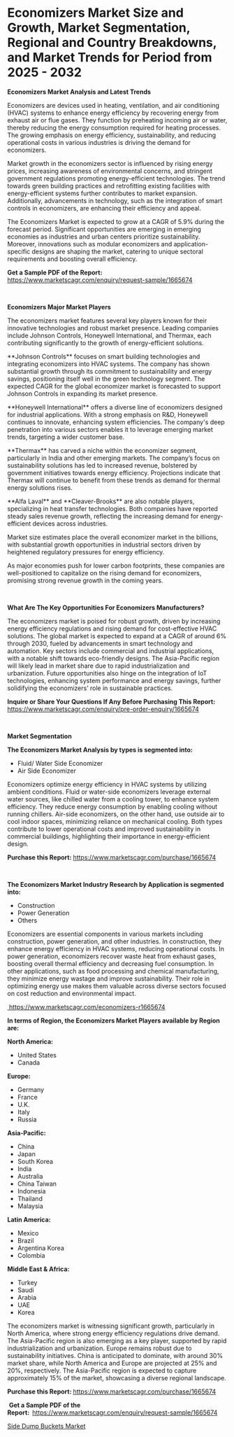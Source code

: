 <p><h1>Economizers Market Size and Growth, Market Segmentation, Regional and Country Breakdowns, and Market Trends for Period from 2025 -  2032</h1></p><p><strong>Economizers Market Analysis and Latest Trends</strong></p>
<p><p>Economizers are devices used in heating, ventilation, and air conditioning (HVAC) systems to enhance energy efficiency by recovering energy from exhaust air or flue gases. They function by preheating incoming air or water, thereby reducing the energy consumption required for heating processes. The growing emphasis on energy efficiency, sustainability, and reducing operational costs in various industries is driving the demand for economizers.</p><p>Market growth in the economizers sector is influenced by rising energy prices, increasing awareness of environmental concerns, and stringent government regulations promoting energy-efficient technologies. The trend towards green building practices and retrofitting existing facilities with energy-efficient systems further contributes to market expansion. Additionally, advancements in technology, such as the integration of smart controls in economizers, are enhancing their efficiency and appeal.</p><p>The Economizers Market is expected to grow at a CAGR of 5.9% during the forecast period. Significant opportunities are emerging in emerging economies as industries and urban centers prioritize sustainability. Moreover, innovations such as modular economizers and application-specific designs are shaping the market, catering to unique sectoral requirements and boosting overall efficiency.</p></p>
<p><strong>Get a Sample PDF of the Report:&nbsp;</strong> <a href="https://www.marketscagr.com/enquiry/request-sample/1665674?utm_campaign=3263&utm_medium=2&utm_source=Github&utm_content=ia&utm_term=08042025&utm_id=economizers">https://www.marketscagr.com/enquiry/request-sample/1665674</a></p>
<p>&nbsp;</p>
<p><strong>Economizers Major Market Players</strong></p>
<p><p>The economizers market features several key players known for their innovative technologies and robust market presence. Leading companies include Johnson Controls, Honeywell International, and Thermax, each contributing significantly to the growth of energy-efficient solutions.</p><p>**Johnson Controls** focuses on smart building technologies and integrating economizers into HVAC systems. The company has shown substantial growth through its commitment to sustainability and energy savings, positioning itself well in the green technology segment. The expected CAGR for the global economizer market is forecasted to support Johnson Controls in expanding its market presence.</p><p>**Honeywell International** offers a diverse line of economizers designed for industrial applications. With a strong emphasis on R&D, Honeywell continues to innovate, enhancing system efficiencies. The company's deep penetration into various sectors enables it to leverage emerging market trends, targeting a wider customer base.</p><p>**Thermax** has carved a niche within the economizer segment, particularly in India and other emerging markets. The company’s focus on sustainability solutions has led to increased revenue, bolstered by government initiatives towards energy efficiency. Projections indicate that Thermax will continue to benefit from these trends as demand for thermal energy solutions rises.</p><p>**Alfa Laval** and **Cleaver-Brooks** are also notable players, specializing in heat transfer technologies. Both companies have reported steady sales revenue growth, reflecting the increasing demand for energy-efficient devices across industries.</p><p>Market size estimates place the overall economizer market in the billions, with substantial growth opportunities in industrial sectors driven by heightened regulatory pressures for energy efficiency.</p><p>As major economies push for lower carbon footprints, these companies are well-positioned to capitalize on the rising demand for economizers, promising strong revenue growth in the coming years.</p></p>
<p>&nbsp;</p>
<p><strong>What Are The Key Opportunities For Economizers Manufacturers?</strong></p>
<p><p>The economizers market is poised for robust growth, driven by increasing energy efficiency regulations and rising demand for cost-effective HVAC solutions. The global market is expected to expand at a CAGR of around 6% through 2030, fueled by advancements in smart technology and automation. Key sectors include commercial and industrial applications, with a notable shift towards eco-friendly designs. The Asia-Pacific region will likely lead in market share due to rapid industrialization and urbanization. Future opportunities also hinge on the integration of IoT technologies, enhancing system performance and energy savings, further solidifying the economizers’ role in sustainable practices.</p></p>
<p><strong>Inquire or Share Your Questions If Any Before Purchasing This Report:</strong> <a href="https://www.marketscagr.com/enquiry/pre-order-enquiry/1665674?utm_campaign=3263&utm_medium=2&utm_source=Github&utm_content=ia&utm_term=08042025&utm_id=economizers">https://www.marketscagr.com/enquiry/pre-order-enquiry/1665674</a></p>
<p>&nbsp;</p>
<p><strong>Market Segmentation</strong></p>
<p><strong>The Economizers Market Analysis by types is segmented into:</strong></p>
<p><ul><li>Fluid/ Water Side Economizer</li><li>Air Side Economizer</li></ul></p>
<p><p>Economizers optimize energy efficiency in HVAC systems by utilizing ambient conditions. Fluid or water-side economizers leverage external water sources, like chilled water from a cooling tower, to enhance system efficiency. They reduce energy consumption by enabling cooling without running chillers. Air-side economizers, on the other hand, use outside air to cool indoor spaces, minimizing reliance on mechanical cooling. Both types contribute to lower operational costs and improved sustainability in commercial buildings, highlighting their importance in energy-efficient design.</p></p>
<p><strong>Purchase this Report:&nbsp;</strong><a href="https://www.marketscagr.com/purchase/1665674?utm_campaign=3263&utm_medium=2&utm_source=Github&utm_content=ia&utm_term=08042025&utm_id=economizers">https://www.marketscagr.com/purchase/1665674</a></p>
<p>&nbsp;</p>
<p><strong>The Economizers Market Industry Research by Application is segmented into:</strong></p>
<p><ul><li>Construction</li><li>Power Generation</li><li>Others</li></ul></p>
<p><p>Economizers are essential components in various markets including construction, power generation, and other industries. In construction, they enhance energy efficiency in HVAC systems, reducing operational costs. In power generation, economizers recover waste heat from exhaust gases, boosting overall thermal efficiency and decreasing fuel consumption. In other applications, such as food processing and chemical manufacturing, they minimize energy wastage and improve sustainability. Their role in optimizing energy use makes them valuable across diverse sectors focused on cost reduction and environmental impact.</p></p>
<p><a href="https://www.marketscagr.com/economizers-r1665674?utm_campaign=3263&utm_medium=2&utm_source=Github&utm_content=ia&utm_term=08042025&utm_id=economizers">&nbsp;https://www.marketscagr.com/economizers-r1665674</a></p>
<p><strong>In terms of Region, the Economizers Market Players available by Region are:</strong></p>
<p>
    <p> <strong> North America: </strong>
        <ul>
            <li>United States</li>
            <li>Canada</li>
        </ul>
        </p> 
    <p> <strong> Europe: </strong>
        <ul>
            <li>Germany</li>
            <li>France</li>
            <li>U.K.</li>
            <li>Italy</li>
            <li>Russia</li>
        </ul>
        </p> 
    <p> <strong> Asia-Pacific: </strong>
        <ul>
            <li>China</li>
            <li>Japan</li>
            <li>South Korea</li>
            <li>India</li>
            <li>Australia</li>
            <li>China Taiwan</li>
            <li>Indonesia</li>
            <li>Thailand</li>
            <li>Malaysia</li>
        </ul>
        </p> 
    <p> <strong> Latin America: </strong>
        <ul>
            <li>Mexico</li>
            <li>Brazil</li>
            <li>Argentina Korea</li>
            <li>Colombia</li>
        </ul>
        </p> 
    <p> <strong> Middle East & Africa: </strong>
        <ul>
            <li>Turkey</li>
            <li>Saudi</li>
            <li>Arabia</li>
            <li>UAE</li>
            <li>Korea</li>
        </ul>
    </p>
    </p>
<p><p>The economizers market is witnessing significant growth, particularly in North America, where strong energy efficiency regulations drive demand. The Asia-Pacific region is also emerging as a key player, supported by rapid industrialization and urbanization. Europe remains robust due to sustainability initiatives. China is anticipated to dominate, with around 30% market share, while North America and Europe are projected at 25% and 20%, respectively. The Asia-Pacific region is expected to capture approximately 15% of the market, showcasing a diverse regional landscape.</p></p>
<p><strong>Purchase this Report: </strong><a href="https://www.marketscagr.com/purchase/1665674?utm_campaign=3263&utm_medium=2&utm_source=Github&utm_content=ia&utm_term=08042025&utm_id=economizers">https://www.marketscagr.com/purchase/1665674</a></p>
<p>&nbsp;<strong>Get a Sample PDF of the Report:&nbsp;&nbsp;</strong><a href="https://www.marketscagr.com/enquiry/request-sample/1665674?utm_campaign=3263&utm_medium=2&utm_source=Github&utm_content=ia&utm_term=08042025&utm_id=economizers">https://www.marketscagr.com/enquiry/request-sample/1665674</a></p>
<p><strong></strong></p>
<p><p><a href="https://github.com/dekamrapinq1/Market-Research-Report-List-1/blob/main/side-dump-buckets-market.md?utm_campaign=3263&utm_medium=2&utm_source=Github&utm_content=ia&utm_term=08042025&utm_id=economizers">Side Dump Buckets Market</a></p></p>